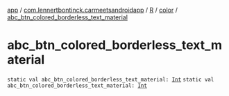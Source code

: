 [app](../../../index.md) / [com.lennertbontinck.carmeetsandroidapp](../../index.md) / [R](../index.md) / [color](index.md) / [abc_btn_colored_borderless_text_material](./abc_btn_colored_borderless_text_material.md)

# abc_btn_colored_borderless_text_material

`static val abc_btn_colored_borderless_text_material: `[`Int`](https://kotlinlang.org/api/latest/jvm/stdlib/kotlin/-int/index.html)
`static val abc_btn_colored_borderless_text_material: `[`Int`](https://kotlinlang.org/api/latest/jvm/stdlib/kotlin/-int/index.html)